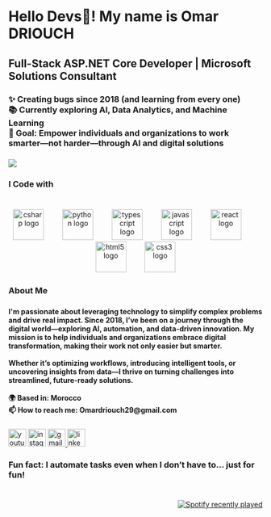 <h1 align="left">Hello Devs👋! My name is Omar DRIOUCH</h1>

###

<h2 align="left">Full-Stack ASP.NET Core Developer | Microsoft Solutions Consultant</h2>

###

<h3 align="left">✨ Creating bugs since 2018 (and learning from every one)<br>📚 Currently exploring AI, Data Analytics, and Machine Learning<br>🎯 Goal: Empower individuals and organizations to work smarter—not harder—through AI and digital solutions</h3>

###

<div align="left">
  <img src="https://visitor-badge.laobi.icu/badge?page_id=https://github.com/Omar-Driouch.https://github.com/Omar-Driouch&"  />
</div>

###

<h3 align="left">I Code with</h3>

###

<br clear="both">

<div align="center">
  <img src="https://cdn.jsdelivr.net/gh/devicons/devicon/icons/csharp/csharp-original.svg" height="61" alt="csharp logo"  />
  <img width="29" />
  <img src="https://cdn.jsdelivr.net/gh/devicons/devicon/icons/python/python-original.svg" height="61" alt="python logo"  />
  <img width="29" />
  <img src="https://cdn.jsdelivr.net/gh/devicons/devicon/icons/typescript/typescript-original.svg" height="61" alt="typescript logo"  />
  <img width="29" />
  <img src="https://cdn.jsdelivr.net/gh/devicons/devicon/icons/javascript/javascript-original.svg" height="61" alt="javascript logo"  />
  <img width="29" />
  <img src="https://cdn.jsdelivr.net/gh/devicons/devicon/icons/react/react-original.svg" height="61" alt="react logo"  />
  <img width="29" />
  <img src="https://cdn.jsdelivr.net/gh/devicons/devicon/icons/html5/html5-original.svg" height="61" alt="html5 logo"  />
  <img width="29" />
  <img src="https://cdn.jsdelivr.net/gh/devicons/devicon/icons/css3/css3-original.svg" height="61" alt="css3 logo"  />
</div>

###

<h3 align="left">About Me</h3>

###

<h4 align="left">I'm passionate about leveraging technology to simplify complex problems and drive real impact. Since 2018, I’ve been on a journey through the digital world—exploring AI, automation, and data-driven innovation. My mission is to help individuals and organizations embrace digital transformation, making their work not only easier but smarter.<br><br>Whether it’s optimizing workflows, introducing intelligent tools, or uncovering insights from data—I thrive on turning challenges into streamlined, future-ready solutions.<br><br>🌍 Based in: Morocco<br>📫 How to reach me: Omardriouch29@gmail.com</h4>

###

<div align="left">
  <img src="https://img.shields.io/static/v1?message=Youtube&logo=youtube&label=&color=FF0000&logoColor=white&labelColor=&style=for-the-badge" height="35" alt="youtube logo"  />
  <img src="https://img.shields.io/static/v1?message=Instagram&logo=instagram&label=&color=E4405F&logoColor=white&labelColor=&style=for-the-badge" height="35" alt="instagram logo"  />
  <a href="Omardriouch29@gmail.com" target="_blank">
    <img src="https://img.shields.io/static/v1?message=Gmail&logo=gmail&label=&color=D14836&logoColor=white&labelColor=&style=for-the-badge" height="35" alt="gmail logo"  />
  </a>
  <a href="https://www.linkedin.com/in/omar-driouch/" target="_blank">
    <img src="https://img.shields.io/static/v1?message=LinkedIn&logo=linkedin&label=&color=0077B5&logoColor=white&labelColor=&style=for-the-badge" height="35" alt="linkedin logo"  />
  </a>
</div>

###

<h3 align="left">Fun fact: I automate tasks even when I don’t have to… just for fun!</h3>

###


###

<br clear="both">

<div align="right">
  <a href="https://open.spotify.com/user/314sjnqsgffb5cmxyx32bzj25zcm">
    <img src="https://spotify-recently-played-readme.vercel.app/api?user=314sjnqsgffb5cmxyx32bzj25zcm&count=5&unique=true" alt="Spotify recently played"  />
  </a>
</div>

###
